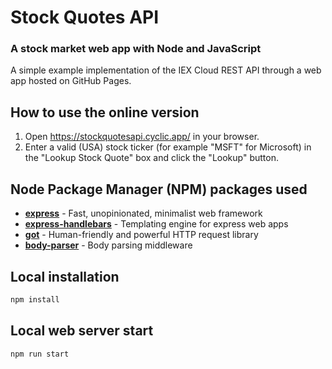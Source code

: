 # Stock Quotes API

### A stock market web app with Node and JavaScript
A simple example implementation of the IEX Cloud REST API through a web app hosted on GitHub Pages.

## How to use the online version
1. Open https://stockquotesapi.cyclic.app/ in your browser.
2. Enter a valid (USA) stock ticker (for example "MSFT" for Microsoft) in the "Lookup Stock Quote" box and click the "Lookup" button.

## Node Package Manager (NPM) packages used
- **[express]** - Fast, unopinionated, minimalist web framework
- **[express-handlebars]** - Templating engine for express web apps
- **[got]** - Human-friendly and powerful HTTP request library
- **[body-parser]** -  Body parsing middleware

## Local installation
```sh
npm install
```

## Local web server start
```sh
npm run start
```

[//]: #
[express]: <https://www.npmjs.com/package/express>
[express-handlebars]: <https://www.npmjs.com/package/express-handlebars>
[got]: <https://www.npmjs.com/package/got>
[body-parser]: <https://www.npmjs.com/package/body-parser>